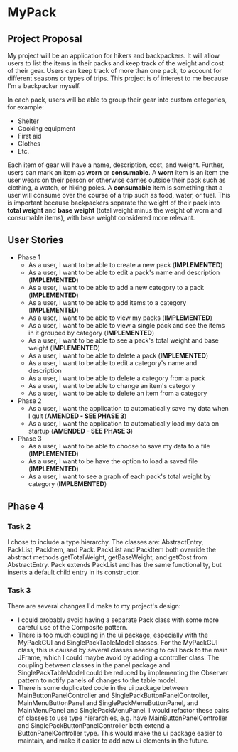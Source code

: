 # MyPack

## Project Proposal

My project will be an application for hikers and backpackers. It will allow users to list the
items in their packs and keep track of the weight and cost of their gear. Users can keep track of
more than one pack, to account for different seasons or types of trips. This project is of interest to me 
because I'm a backpacker myself.

In each pack, users will be able to group their gear into custom categories, for example:
- Shelter
- Cooking equipment
- First aid
- Clothes
- Etc.

Each item of gear will have a name, description, cost, and weight. Further, users can mark an item
as **worn** or **consumable**. A **worn** item is an item the user wears on their person or otherwise carries
outside their pack such as clothing, a watch, or hiking poles. A **consumable** item is something that a user 
will consume over the course of a trip such as food, water, or fuel. This is important because backpackers
separate the weight of their pack into **total weight** and **base weight** (total weight minus 
the weight of worn and consumable items), with base weight considered more relevant.

## User Stories
- Phase 1
    - As a user, I want to be able to create a new pack (**IMPLEMENTED**)
    - As a user, I want to be able to edit a pack's name and description (**IMPLEMENTED**)
    - As a user, I want to be able to add a new category to a pack (**IMPLEMENTED**)
    - As a user, I want to be able to add items to a category (**IMPLEMENTED**)
    - As a user, I want to be able to view my packs (**IMPLEMENTED**)
    - As a user, I want to be able to view a single pack and see the items in it grouped by category (**IMPLEMENTED**)
    - As a user, I want to be able to see a pack's total weight and base weight (**IMPLEMENTED**)
    - As a user, I want to be able to delete a pack (**IMPLEMENTED**)
    - As a user, I want to be able to edit a category's name and description
    - As a user, I want to be able to delete a category from a pack
    - As a user, I want to be able to change an item's category
    - As a user, I want to be able to delete an item from a category
- Phase 2
    - As a user, I want the application to automatically save my data when I quit (**AMENDED - SEE PHASE 3**)
    - As a user, I want the application to automatically load my data on startup (**AMENDED - SEE PHASE 3**)
- Phase 3
    - As a user, I want to be able to choose to save my data to a file (**IMPLEMENTED**) 
    - As a user, I want to be have the option to load a saved file (**IMPLEMENTED**)
    - As a user, I want to see a graph of each pack's total weight by category (**IMPLEMENTED**)
    
## Phase 4
### Task 2
I chose to include a type hierarchy. The classes are: AbstractEntry, PackList, PackItem, and Pack. PackList and
PackItem both override the abstract methods getTotalWeight, getBaseWeight, and getCost from AbstractEntry. Pack extends
PackList and has the same functionality, but inserts a default child entry in its constructor.  

### Task 3
There are several changes I'd make to my project's design:
- I could probably avoid having a separate Pack class with some more careful use of the Composite pattern.  
- There is too much coupling in the ui package, especially with the MyPackGUI and SinglePackTableModel classes. For the
MyPackGUI class, this is caused by several classes needing to call back to the main JFrame, which I could maybe 
avoid by adding a controller class. The coupling between classes in the panel package and SinglePackTableModel could
be reduced by implementing the Observer pattern to notify panels of changes to the table model.  
- There is some duplicated code in the ui package between MainButtonPanelController and SinglePackButtonPanelController,
MainMenuButtonPanel and SinglePackMenuButtonPanel, and MainMenuPanel and SinglePackMenuPanel. I would refactor these
pairs of classes to use type hierarchies, e.g. have MainButtonPanelController and SinglePackButtonPanelController both 
extend a ButtonPanelController type. This would make the ui package easier to maintain, and make it easier to add new ui
elements in the future. 